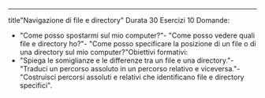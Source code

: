 ---
title"Navigazione di file e directory"
Durata 30
Esercizi 10
Domande:
- "Come posso spostarmi sul mio computer?"- "Come posso vedere quali file e directory ho?"- "Come posso specificare la posizione di un file o di una directory sul mio computer?"Obiettivi formativi:
- "Spiega le somiglianze e le differenze tra un file e una directory."- "Traduci un percorso assoluto in un percorso relativo e viceversa."- "Costruisci percorsi assoluti e relativi che identificano file e directory specifici".